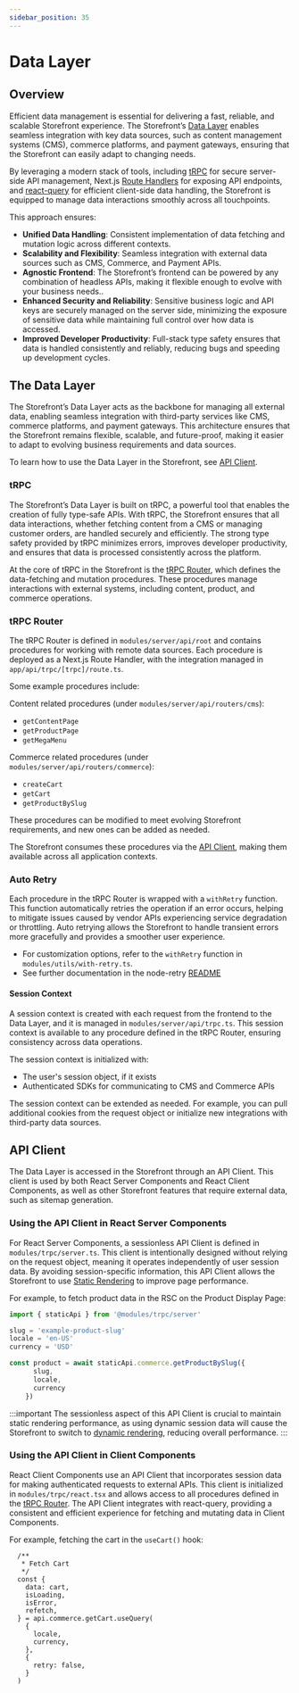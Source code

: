 ```yaml
---
sidebar_position: 35
---
```


# Data Layer

## Overview

Efficient data management is essential for delivering a fast, reliable, and scalable Storefront experience. The Storefront’s [Data Layer](#the-data-layer) enables seamless integration with key data sources, such as content management systems (CMS), commerce platforms, and payment gateways, ensuring that the Storefront can easily adapt to changing needs.

By leveraging a modern stack of tools, including [tRPC](https://trpc.io/docs/) for secure server-side API management, Next.js [Route Handlers](https://nextjs.org/docs/app/building-your-application/routing/route-handlers) for exposing API endpoints, and [react-query](https://tanstack.com/query/latest/docs/framework/react/overview) for efficient client-side data handling, the Storefront is equipped to manage data interactions smoothly across all touchpoints.

This approach ensures:
- **Unified Data Handling**: Consistent implementation of data fetching and mutation logic across different contexts.
- **Scalability and Flexibility**: Seamless integration with external data sources such as CMS, Commerce, and Payment APIs.
- **Agnostic Frontend**: The Storefront’s frontend can be powered by any combination of headless APIs, making it flexible enough to evolve with your business needs..
- **Enhanced Security and Reliability**: Sensitive business logic and API keys are securely managed on the server side, minimizing the exposure of sensitive data while maintaining full control over how data is accessed.
- **Improved Developer Productivity**: Full-stack type safety ensures that data is handled consistently and reliably, reducing bugs and speeding up development cycles.

## The Data Layer

The Storefront’s Data Layer acts as the backbone for managing all external data, enabling seamless integration with third-party services like CMS, commerce platforms, and payment gateways. This architecture ensures that the Storefront remains flexible, scalable, and future-proof, making it easier to adapt to evolving business requirements and data sources.

To learn how to use the Data Layer in the Storefront, see [API Client](#api-client).

### tRPC

The Storefront’s Data Layer is built on tRPC, a powerful tool that enables the creation of fully type-safe APIs. With tRPC, the Storefront ensures that all data interactions, whether fetching content from a CMS or managing customer orders, are handled securely and efficiently. The strong type safety provided by tRPC minimizes errors, improves developer productivity, and ensures that data is processed consistently across the platform.

At the core of tRPC in the Storefront is the [tRPC Router](#trpc-router), which defines the data-fetching and mutation procedures. These procedures manage interactions with external systems, including content, product, and commerce operations.

### tRPC Router

The tRPC Router is defined in `modules/server/api/root` and contains procedures for working with remote data sources. Each procedure is deployed as a Next.js Route Handler, with the integration managed in `app/api/trpc/[trpc]/route.ts`.

Some example procedures include:

Content related procedures (under `modules/server/api/routers/cms`):
- `getContentPage`
- `getProductPage`
- `getMegaMenu`

Commerce related procedures (under `modules/server/api/routers/commerce`):
- `createCart`
- `getCart`
- `getProductBySlug`


These procedures can be modified to meet evolving Storefront requirements, and new ones can be added as needed. 

The Storefront consumes these procedures via the [API Client](#api-client), making them available across all application contexts.


### Auto Retry

Each procedure in the tRPC Router is wrapped with a `withRetry` function. This function automatically retries the operation if an error occurs, helping to mitigate issues caused by vendor APIs experiencing service degradation or throttling. Auto retrying allows the Storefront to handle transient errors more gracefully and provides a smoother user experience.
- For customization options, refer to the `withRetry` function in `modules/utils/with-retry.ts`.
- See further documentation in the node-retry [README](https://github.com/tim-kos/node-retry?tab=readme-ov-file#retrytimeoutsoptions)
 
#### Session Context

A session context is created with each request from the frontend to the Data Layer, and it is managed in `modules/server/api/trpc.ts`. This session context is available to any procedure defined in the tRPC Router, ensuring consistency across data operations.

The session context is initialized with:
- The user's session object, if it exists
- Authenticated SDKs for communicating to CMS and Commerce APIs

The session context can be extended as needed. For example, you can pull additional cookies from the request object or initialize new integrations with third-party data sources.

## API Client

The Data Layer is accessed in the Storefront through an API Client. This client is used by both React Server Components and React Client Components, as well as other Storefront features that require external data, such as sitemap generation.

### Using the API Client in React Server Components

For React Server Components, a sessionless API Client is defined in `modules/trpc/server.ts`. This client is intentionally designed without relying on the request object, meaning it operates independently of user session data. By avoiding session-specific information, this API Client allows the Storefront to use [Static Rendering](https://nextjs.org/docs/app/building-your-application/rendering/server-components#static-rendering-default) to improve page performance.

For example, to fetch product data in the RSC on the Product Display Page:

```ts
import { staticApi } from '@modules/trpc/server'

slug = 'example-product-slug'
locale = 'en-US'
currency = 'USD'

const product = await staticApi.commerce.getProductBySlug({
      slug,
      locale,
      currency
    })
```

:::important
The sessionless aspect of this API Client is crucial to maintain static rendering performance, as using dynamic session data will cause the Storefront to switch to [dynamic rendering](https://nextjs.org/docs/app/building-your-application/rendering/server-components#switching-to-dynamic-rendering), reducing overall performance.
:::

### Using the API Client in Client Components

React Client Components use an API Client that incorporates session data for making authenticated requests to external APIs. This client is initialized in `modules/trpc/react.tsx` and allows access to all procedures defined in the [tRPC Router](#trpc-router). The API Client integrates with react-query, providing a consistent and efficient experience for fetching and mutating data in Client Components.

For example, fetching the cart in the `useCart()` hook:
``` tsx
  /**
   * Fetch Cart
   */
  const {
    data: cart,
    isLoading,
    isError,
    refetch,
  } = api.commerce.getCart.useQuery(
    {
      locale,
      currency,
    },
    {
      retry: false,
    }
  )
```